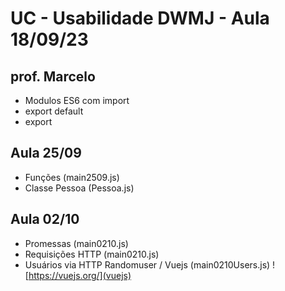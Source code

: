 # UC - Usabilidade DWMJ - Aula 18/09/23

## prof. Marcelo

* Modulos ES6 com import
* export default 
* export

## Aula 25/09

* Funções (main2509.js)
* Classe Pessoa (Pessoa.js)

## Aula 02/10

* Promessas (main0210.js)
* Requisições HTTP (main0210.js)
* Usuários via HTTP Randomuser / Vuejs (main0210Users.js)
![https://vuejs.org/](vuejs)